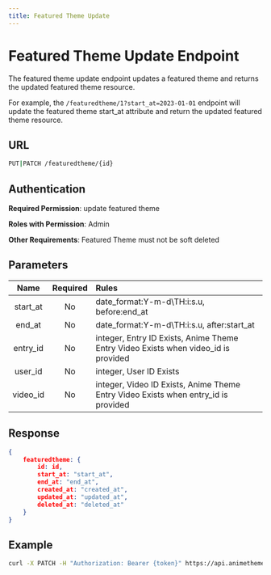 ```yaml
---
title: Featured Theme Update
---
```


# Featured Theme Update Endpoint

The featured theme update endpoint updates a featured theme and returns the updated featured theme resource.

For example, the `/featuredtheme/1?start_at=2023-01-01` endpoint will update the featured theme start_at attribute and return the updated featured theme resource.

## URL

```sh
PUT|PATCH /featuredtheme/{id}
```

## Authentication

**Required Permission**: update featured theme

**Roles with Permission**: Admin

**Other Requirements**: Featured Theme must not be soft deleted

## Parameters

| Name     | Required | Rules                                                                              |
| :------: | :------: | :--------------------------------------------------------------------------------- |
| start_at | No       | date_format:Y-m-d\TH:i:s.u, before:end_at                                          |
| end_at   | No       | date_format:Y-m-d\TH:i:s.u, after:start_at                                         |
| entry_id | No       | integer, Entry ID Exists, Anime Theme Entry Video Exists when video_id is provided |
| user_id  | No       | integer, User ID Exists                                                            |
| video_id | No       | integer, Video ID Exists, Anime Theme Entry Video Exists when entry_id is provided |

## Response

```json
{
    featuredtheme: {
        id: id,
        start_at: "start_at",
        end_at: "end_at",
        created_at: "created_at",
        updated_at: "updated_at",
        deleted_at: "deleted_at"
    }
}
```

## Example

```bash
curl -X PATCH -H "Authorization: Bearer {token}" https://api.animethemes.moe/featuredtheme/1
```
